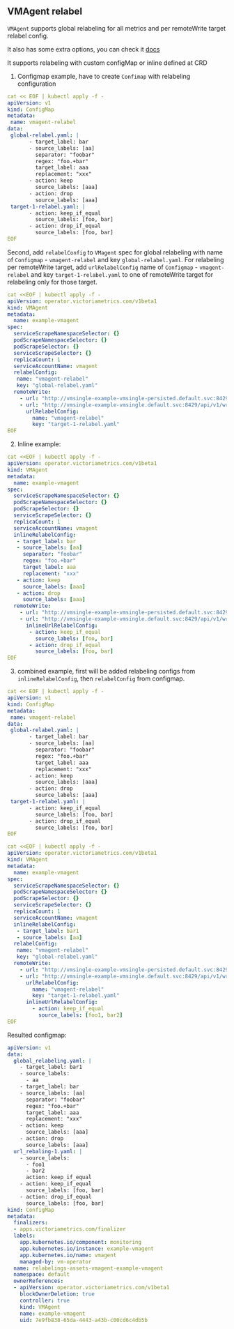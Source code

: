 ## VMAgent relabel


`VMAgent` supports global relabeling for all metrics and per remoteWrite target relabel config. 

 It also has some extra options, you can check it [docs](https://github.com/VictoriaMetrics/VictoriaMetrics/blob/master/app/vmagent/README.md#relabeling)

 It supports relabeling with custom configMap or inline defined at CRD

1) Configmap example, have to create `Confimap` with relabeling configuration
 
 ```yaml
cat << EOF | kubectl apply -f -
apiVersion: v1
kind: ConfigMap
metadata:
  name: vmagent-relabel
data:
  global-relabel.yaml: |
        - target_label: bar
        - source_labels: [aa]
          separator: "foobar"
          regex: "foo.+bar"
          target_label: aaa
          replacement: "xxx"
        - action: keep
          source_labels: [aaa]
        - action: drop
          source_labels: [aaa]
  target-1-relabel.yaml: |
        - action: keep_if_equal
          source_labels: [foo, bar]
        - action: drop_if_equal
          source_labels: [foo, bar]
EOF
```

Second, add `relabelConfig` to `VMagent` spec for global relabeling with name of `Configmap` - `vmagent-relabel` and key `global-relabel.yaml`.
 For relabeling per remoteWrite target, add   `urlRelabelConfig` name of `Configmap` - `vmagent-relabel` and key `target-1-relabel.yaml` to one of remoteWrite target for relabeling only
for those target.

```yaml
cat <<EOF | kubectl apply -f -
apiVersion: operator.victoriametrics.com/v1beta1
kind: VMAgent
metadata:
  name: example-vmagent
spec:
  serviceScrapeNamespaceSelector: {}
  podScrapeNamespaceSelector: {}
  podScrapeSelector: {}
  serviceScrapeSelector: {}
  replicaCount: 1
  serviceAccountName: vmagent
  relabelConfig:
   name: "vmagent-relabel"
   key: "global-relabel.yaml"
  remoteWrite:
    - url: "http://vmsingle-example-vmsingle-persisted.default.svc:8429/api/v1/write"
    - url: "http://vmsingle-example-vmsingle.default.svc:8429/api/v1/write"
      urlRelabelConfig:
        name: "vmagent-relabel"
        key: "target-1-relabel.yaml"
EOF
```


2) Inline example:

```yaml
cat <<EOF | kubectl apply -f -
apiVersion: operator.victoriametrics.com/v1beta1
kind: VMAgent
metadata:
  name: example-vmagent
spec:
  serviceScrapeNamespaceSelector: {}
  podScrapeNamespaceSelector: {}
  podScrapeSelector: {}
  serviceScrapeSelector: {}
  replicaCount: 1
  serviceAccountName: vmagent
  inlineRelabelConfig:
   - target_label: bar
   - source_labels: [aa]
     separator: "foobar"
     regex: "foo.+bar"
     target_label: aaa
     replacement: "xxx"
   - action: keep
     source_labels: [aaa]
   - action: drop
     source_labels: [aaa]
  remoteWrite:
    - url: "http://vmsingle-example-vmsingle-persisted.default.svc:8429/api/v1/write"
    - url: "http://vmsingle-example-vmsingle.default.svc:8429/api/v1/write"
      inlineUrlRelabelConfig:
       - action: keep_if_equal
         source_labels: [foo, bar]
       - action: drop_if_equal
         source_labels: [foo, bar]
EOF
```


3) combined example, first will be added relabeling configs from  `inlineRelabelConfig`, then `relabelConfig` from configmap.

 ```yaml
cat << EOF | kubectl apply -f -
apiVersion: v1
kind: ConfigMap
metadata:
  name: vmagent-relabel
data:
  global-relabel.yaml: |
        - target_label: bar
        - source_labels: [aa]
          separator: "foobar"
          regex: "foo.+bar"
          target_label: aaa
          replacement: "xxx"
        - action: keep
          source_labels: [aaa]
        - action: drop
          source_labels: [aaa]
  target-1-relabel.yaml: |
        - action: keep_if_equal
          source_labels: [foo, bar]
        - action: drop_if_equal
          source_labels: [foo, bar]
EOF
```

```yaml
cat <<EOF | kubectl apply -f -
apiVersion: operator.victoriametrics.com/v1beta1
kind: VMAgent
metadata:
  name: example-vmagent
spec:
  serviceScrapeNamespaceSelector: {}
  podScrapeNamespaceSelector: {}
  podScrapeSelector: {}
  serviceScrapeSelector: {}
  replicaCount: 1
  serviceAccountName: vmagent
  inlineRelabelConfig:
   - target_label: bar1
   - source_labels: [aa]
  relabelConfig:
   name: "vmagent-relabel"
   key: "global-relabel.yaml"
  remoteWrite:
    - url: "http://vmsingle-example-vmsingle-persisted.default.svc:8429/api/v1/write"
    - url: "http://vmsingle-example-vmsingle.default.svc:8429/api/v1/write"
      urlRelabelConfig:
        name: "vmagent-relabel"
        key: "target-1-relabel.yaml"
      inlineUrlRelabelConfig:
        - action: keep_if_equal
          source_labels: [foo1, bar2]
EOF
```


 Resulted configmap:
```yaml
apiVersion: v1
data:
  global_relabeling.yaml: |
    - target_label: bar1
    - source_labels:
      - aa
    - target_label: bar
    - source_labels: [aa]
      separator: "foobar"
      regex: "foo.+bar"
      target_label: aaa
      replacement: "xxx"
    - action: keep
      source_labels: [aaa]
    - action: drop
      source_labels: [aaa]
  url_rebaling-1.yaml: |
    - source_labels:
      - foo1
      - bar2
      action: keep_if_equal
    - action: keep_if_equal
      source_labels: [foo, bar]
    - action: drop_if_equal
      source_labels: [foo, bar]
kind: ConfigMap
metadata:
  finalizers:
  - apps.victoriametrics.com/finalizer
  labels:
    app.kubernetes.io/component: monitoring
    app.kubernetes.io/instance: example-vmagent
    app.kubernetes.io/name: vmagent
    managed-by: vm-operator
  name: relabelings-assets-vmagent-example-vmagent
  namespace: default
  ownerReferences:
  - apiVersion: operator.victoriametrics.com/v1beta1
    blockOwnerDeletion: true
    controller: true
    kind: VMAgent
    name: example-vmagent
    uid: 7e9fb838-65da-4443-a43b-c00cd6c4db5b
```